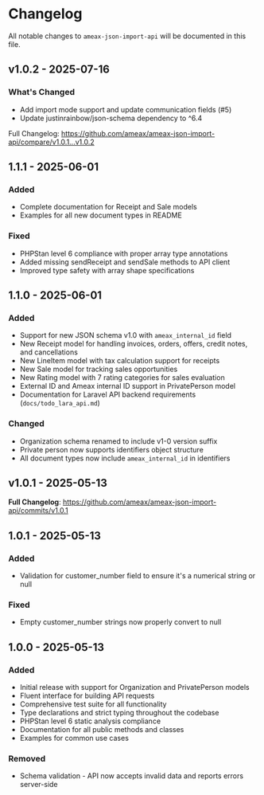 # Changelog

All notable changes to `ameax-json-import-api` will be documented in this file.

## v1.0.2 - 2025-07-16

### What's Changed

- Add import mode support and update communication fields (#5)
- Update justinrainbow/json-schema dependency to ^6.4

Full Changelog: https://github.com/ameax/ameax-json-import-api/compare/v1.0.1...v1.0.2

## 1.1.1 - 2025-06-01

### Added

- Complete documentation for Receipt and Sale models
- Examples for all new document types in README

### Fixed

- PHPStan level 6 compliance with proper array type annotations
- Added missing sendReceipt and sendSale methods to API client
- Improved type safety with array shape specifications

## 1.1.0 - 2025-06-01

### Added

- Support for new JSON schema v1.0 with `ameax_internal_id` field
- New Receipt model for handling invoices, orders, offers, credit notes, and cancellations
- New LineItem model with tax calculation support for receipts
- New Sale model for tracking sales opportunities
- New Rating model with 7 rating categories for sales evaluation
- External ID and Ameax internal ID support in PrivatePerson model
- Documentation for Laravel API backend requirements (`docs/todo_lara_api.md`)

### Changed

- Organization schema renamed to include v1-0 version suffix
- Private person now supports identifiers object structure
- All document types now include `ameax_internal_id` in identifiers

## v1.0.1 - 2025-05-13

**Full Changelog**: https://github.com/ameax/ameax-json-import-api/commits/v1.0.1

## 1.0.1 - 2025-05-13

### Added

- Validation for customer_number field to ensure it's a numerical string or null

### Fixed

- Empty customer_number strings now properly convert to null

## 1.0.0 - 2025-05-13

### Added

- Initial release with support for Organization and PrivatePerson models
- Fluent interface for building API requests
- Comprehensive test suite for all functionality
- Type declarations and strict typing throughout the codebase
- PHPStan level 6 static analysis compliance
- Documentation for all public methods and classes
- Examples for common use cases

### Removed

- Schema validation - API now accepts invalid data and reports errors server-side
